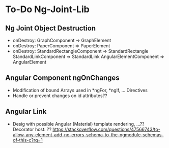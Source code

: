 # To-Do Ng-Joint-Lib

## Ng Joint Object Destruction

* onDestroy: GraphComponent => GraphElement
* onDestroy: PaperComponent => PaperElement
* onDestroy: StandardRectangleComponent => StandardRectangle
             StandardLinkComponent => StandardLink
             AngularElementComponent => AngularElement

## Angular Component ngOnChanges

* Modification of bound Arrays used in *ngFor, *ngIf, ... Directives
* Handle or prevent changes on id attributes??

## Angular Link

* Desig with possible Angular (Material) template rendering, ...??  
Decorator host: ?? https://stackoverflow.com/questions/47566743/to-allow-any-element-add-no-errors-schema-to-the-ngmodule-schemas-of-this-c?rq=1